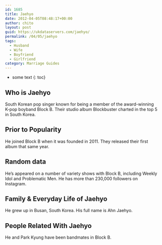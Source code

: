 ```yaml
---
id: 1685
title: Jaehyo
date: 2012-04-05T08:48:17+00:00
author: chito
layout: post
guid: https://ukdataservers.com/jaehyo/
permalink: /04/05/jaehyo
tags:
  - Husband
  - Wife
  - Boyfriend
  - Girlfriend
category: Marriage Guides
---
```


* some text
{: toc}


## Who is  Jaehyo
                  
                  
                  
South Korean pop singer known for being a member of the award-winning K-pop boyband Block B. Their studio album Blockbuster charted in the top 5 in South Korea.
                  
                
                
                
## Prior to Popularity 
                  
                  
                  
He joined Block B when it was founded in 2011. They released their first album that same year.
                  
                
                
                
## Random data 
                  
                  
                  
He&#8217;s appeared on a number of variety shows with Block B, including Weekly Idol and Problematic Men. He has more than 230,000 followers on Instagram.
                  
                
                
                
## Family & Everyday Life of Jaehyo
                  
                  
                  
He grew up in Busan, South Korea. His full name is Ahn Jaehyo.
                  
                
                
                
## People Related With  Jaehyo
                  
                  
                  
He and Park Kyung have been bandmates in Block B.
                  
                
              
            
          
          
          
    
    
  

